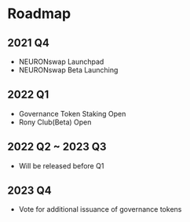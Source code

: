 # Roadmap

## 2021 Q4

* NEURONswap Launchpad
* NEURONswap Beta Launching

## 2022 Q1

* Governance Token Staking Open
* Rony Club(Beta) Open

## 2022 Q2 \~ 2023 Q3

* &#x20;Will be released before Q1&#x20;

## 2023 Q4

* Vote for additional issuance of governance tokens
